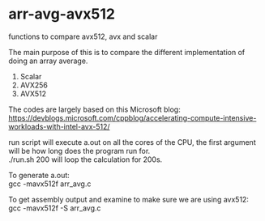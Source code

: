 # arr-avg-avx512
functions to compare avx512, avx and scalar

The main purpose of this is to compare the different implementation of doing an array average. 
1. Scalar
2. AVX256
3. AVX512

The codes are largely based on this Microsoft blog:  
https://devblogs.microsoft.com/cppblog/accelerating-compute-intensive-workloads-with-intel-avx-512/

run script will execute a.out on all the cores of the CPU, the first argument will be how long does the program run for.    
./run.sh 200 will loop the calculation for 200s. 

To generate a.out:    
 gcc -mavx512f arr_avg.c

 To get assembly output and examine to make sure we are using avx512:    
  gcc -mavx512f -S arr_avg.c
